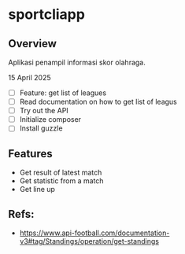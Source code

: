 # sportcliapp

## Overview

Aplikasi penampil informasi skor olahraga.

15 April 2025
- [ ] Feature: get list of leagues
- [ ] Read documentation on how to get list of leagus
- [ ] Try out the API
- [ ] Initialize composer
- [ ] Install guzzle

## Features
- Get result of latest match
- Get statistic from a match
- Get line up

## Refs:
- https://www.api-football.com/documentation-v3#tag/Standings/operation/get-standings


